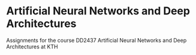 # Artificial Neural Networks and Deep Architectures
Assignments for the course DD2437 Artificial Neural Networks and Deep Architectures at KTH
